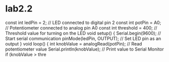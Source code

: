 # lab2.2
const int ledPin = 2;  // LED connected to digital pin 2 const int potPin = A0; // Potentiometer connected to analog pin A0 const int threshold = 400; // Threshold value for turning on the LED  void setup() {   Serial.begin(9600);  // Start serial communication   pinMode(ledPin, OUTPUT); // Set LED pin as an output }  void loop() {   int knobValue = analogRead(potPin); // Read potentiometer value   Serial.println(knobValue); // Print value to Serial Monitor    if (knobValue > thre
